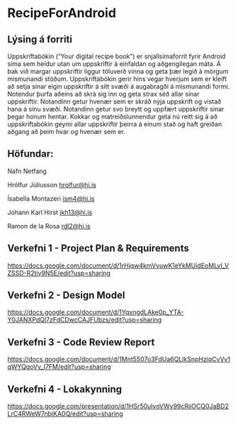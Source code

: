 # RecipeForAndroid

## Lýsing á forriti

Uppskriftabókin (“Your digital recipe book”) er snjallsímaforrit fyrir Android síma sem heldur
utan um uppskriftir á einfaldan og aðgengilegan máta. Á bak við margar uppskriftir liggur
töluverð vinna og geta þær legið á mörgum mismunandi stöðum. Uppskriftabókin gerir hins
vegar hverjum sem er kleift að setja sínar eigin uppskriftir á sitt svæði á augabragði á
mismunandi formi. Notendur þurfa aðeins að skrá sig inn og geta strax séð allar sínar
uppskriftir. Notandinn getur hvenær sem er skráð nýja uppskrift og vistað hana á sínu svæði.
Notandinn getur svo breytt og uppfært uppskriftir sínar þegar honum hentar. Kokkar og
matreiðslunnendur geta nú reitt sig á að uppskriftabókin geymi allar uppskriftir
þeirra á einum stað og haft greiðan aðgang að þeim hvar og hvenær sem er.



## Höfundar:

Nafn                            Netfang

Hrólfur Júlíusson               hrolfur@hi.is

Ísabella Montazeri              ism4@hi.is

Jóhann Karl Hirst               jkh13@hi.is

Ramon de la Rosa                rdl2@hi.is

## Verkefni 1 - Project Plan & Requirements

https://docs.google.com/document/d/1rHjqw4kmVyuwK1eYkMUidEoMLyI_VZSSD-R2tjy9N5E/edit?usp=sharing

## Verkefni 2 - Design Model

https://docs.google.com/document/d/1YqxngdLAke0p_YTA-Y0JANXPdQl7zFdCDwcCAJFUbzs/edit?usp=sharing

## Verkefni 3 - Code Review Report

https://docs.google.com/document/d/1Mnt5507o3FdUa6QLlkSnpHziqCvVv1qWYQgoVv_I7FM/edit?usp=sharing

## Verkefni 4 - Lokakynning

https://docs.google.com/presentation/d/1HSr50ulvoVWv99cRjjOCQ0JaBD2LrC4RWeW7nbjKA0Q/edit?usp=sharing
